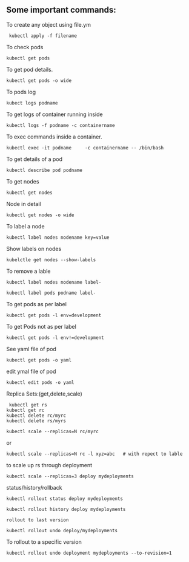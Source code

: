 Some important commands:
-----------------------------

 To create any object using file.ym
 
     kubectl apply -f filename

To check pods

    kubectl get pods

To get pod details.

    kubectl get pods -o wide

To pods log

    kubect logs podname
	
To get logs of container running inside 

    kubectl logs -f podname -c containername

To exec commands inside a container.

    kubectl exec -it podname	 -c containername -- /bin/bash

To get details of a pod

    kubectl describe pod podname

To get nodes

    kubectl get nodes

Node in detail

    kubectl get nodes -o wide

To label a node

    kubectl label nodes nodename key=value

Show labels on nodes

    kubelctle get nodes --show-labels 

To remove a lable 
 
    kubectl label nodes nodename label-    

    kubectl label pods podname label-

To get pods as per label

    kubectl get pods -l env=development

To get Pods not as per label

    kubectl get pods -l env!=development

See yaml file of pod

    kubectl get pods -o yaml

edit ymal file of pod

    kubectl edit pods -o yaml

Replica Sets:(get,delete,scale)

     kubectl get rs 
    kubectl get rc
    kubectl delete rc/myrc
	kubectl delete rs/myrs

	kubectl scale --replicas=N rc/myrc
or	
	
	kubectl scale --replicas=N rc -l xyz=abc   # with repect to lable 
 
to scale up rs through deployment 

 	kubectl scale --replicas=3 deploy mydeployments

status/history/rollback
	
  	kubectl rollout status deploy mydeployments

	kubectl rollout history deploy mydeployments

	rollout to last version

	kubectl rollout undo deploy/mydeployments
	

To rollout to a specific version

	kubectl rollout undo deployment mydeployments --to-revision=1
